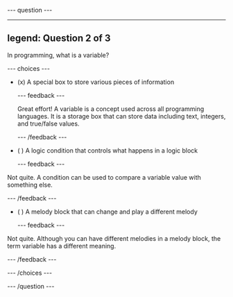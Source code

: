 
--- question ---

---
legend: Question 2 of 3
---

In programming, what is a variable?

--- choices ---

- (x) A special box to store various pieces of information

  --- feedback ---
  
  Great effort! A variable is a concept used across all programming languages. It is a storage box that can store data including text, integers, and true/false values.

  --- /feedback ---

- ( ) A logic condition that controls what happens in a logic block

  --- feedback ---

Not quite. A condition can be used to compare a variable value with something else.

  --- /feedback ---

- ( ) A melody block that can change and play a different melody

  --- feedback ---

Not quite. Although you can have different melodies in a melody block, the term variable has a different meaning.

  --- /feedback ---

--- /choices ---

--- /question ---
